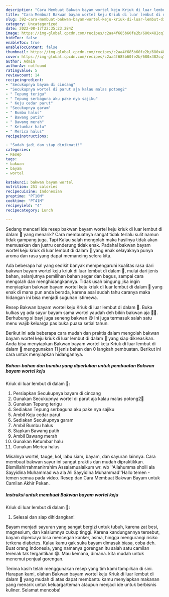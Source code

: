 ```yaml
---
description: "Cara Membuat Bakwan bayam wortel keju Kriuk di luar lembut di dalam 🤤 yang Bisa Manjain Lidah, Buat Buka Puasa Menggugah Selera"
title: "Cara Membuat Bakwan bayam wortel keju Kriuk di luar lembut di dalam 🤤 yang Bisa Manjain Lidah, Buat Buka Puasa Menggugah Selera"
slug: 392-cara-membuat-bakwan-bayam-wortel-keju-kriuk-di-luar-lembut-di-dalam-yang-bisa-manjain-lidah-buat-buka-puasa-menggugah-selera
category: Uncategorized
date: 2022-08-17T22:35:23.284Z
image: https://img-global.cpcdn.com/recipes/c2aa4f685b60fe2b/680x482cq70/bakwan-bayam-wortel-keju-kriuk-di-luar-lembut-di-dalam-foto-resep-utama.jpg
hideToc: false
enableToc: true
enableTocContent: false
thumbnail: https://img-global.cpcdn.com/recipes/c2aa4f685b60fe2b/680x482cq70/bakwan-bayam-wortel-keju-kriuk-di-luar-lembut-di-dalam-foto-resep-utama.jpg
cover: https://img-global.cpcdn.com/recipes/c2aa4f685b60fe2b/680x482cq70/bakwan-bayam-wortel-keju-kriuk-di-luar-lembut-di-dalam-foto-resep-utama.jpg
author: Admin
authorAv: notfound
ratingvalue: 5
reviewcount: 14
recipeingredient:
- "Secukupnya bayam di cincang"
- "Secukupnya wortel di parut aja kalau malas potong2"
- " Tepung terigu"
- " Tepung serbaguna aku pake nya sajiku"
- " Keju cedar parut"
- "Secukupnya garam"
- " Bumbu halus"
- " Bawang putih"
- " Bawang merah"
- " Ketumbar halu"
- " Merica halus"
recipeinstructions:

- "Sudah jadi dan siap dinikmati!"
categories:
- Resep
tags:
- bakwan
- bayam
- wortel

katakunci: bakwan bayam wortel 
nutrition: 251 calories
recipecuisine: Indonesian
preptime: "PT10M"
cooktime: "PT41M"
recipeyield: "4"
recipecategory: Lunch

---
```



Sedang mencari ide resep bakwan bayam wortel keju
kriuk di luar lembut di dalam 🤤 yang menarik? Cara membuatnya sangat tidak terlalu sulit namun tidak gampang juga. Tapi Kalau salah mengolah maka hasilnya tidak akan memuaskan dan justru cenderung tidak enak. Padahal bakwan bayam wortel keju
kriuk di luar lembut di dalam 🤤 yang enak selayaknya punya aroma dan rasa yang dapat memancing selera kita.


Ada beberapa hal yang sedikit banyak mempengaruhi kualitas rasa dari bakwan bayam wortel keju
kriuk di luar lembut di dalam 🤤, mulai dari jenis bahan, selanjutnya pemilihan bahan segar dan bagus, sampai cara mengolah dan menghidangkannya. Tidak usah bingung jika ingin menyiapkan bakwan bayam wortel keju
kriuk di luar lembut di dalam 🤤 yang enak di mana pun anda berada, karena asal sudah tahu caranya maka hidangan ini bisa menjadi suguhan istimewa.

Resep Bakwan bayam wortel keju Kriuk di luar lembut di dalam 🤤. Buka kulkas yg ada sayur bayam sama wortel yaudah deh bikin bakwan aja 🤣😬. Berhubung si bayi juga seneng bakwan 😋 Ini juga termasuk salah satu menu wajib keluarga pas buka puasa setial tahun.


Berikut ini ada beberapa cara mudah dan praktis dalam mengolah bakwan bayam wortel keju
kriuk di luar lembut di dalam 🤤 yang siap dikreasikan. Anda bisa menyiapkan Bakwan bayam wortel keju
Kriuk di luar lembut di dalam 🤤 menggunakan 11 jenis bahan dan 0 langkah pembuatan. Berikut ini cara untuk menyiapkan hidangannya.

<!--inarticleads1-->

##### Bahan-bahan dan bumbu yang diperlukan untuk pembuatan Bakwan bayam wortel keju
Kriuk di luar lembut di dalam 🤤:

1. Persiapkan Secukupnya bayam di cincang
1. Gunakan Secukupnya wortel di parut aja kalau malas potong2😬
1. Gunakan  Tepung terigu
1. Sediakan  Tepung serbaguna aku pake nya sajiku
1. Ambil  Keju cedar parut
1. Sediakan Secukupnya garam
1. Ambil  Bumbu halus
1. Siapkan  Bawang putih
1. Ambil  Bawang merah
1. Gunakan  Ketumbar halu
1. Gunakan  Merica halus


Misalnya wortel, tauge, kol, labu siam, bayam, dan sayuran lainnya. Cara membuat bakwan sayur ini sangat praktis dan mudah dipraktikkan. Bismillahirrahmanirrahim Assalamualaikum wr. wb &#39;&#39;Allahumma sholli ala Sayyidina Muhammad wa ala Ali Sayyidina Muhammad&#39;&#39;Hallo temen - temen semua pada video. Resep dan Cara Membuat Bakwan Bayam untuk Camilan Akhir Pekan. 

<!--inarticleads2-->

##### Instruksi untuk membuat Bakwan bayam wortel keju
Kriuk di luar lembut di dalam 🤤:


1. Selesai dan siap dihidangkan!

Bayam menjadi sayuran yang sangat bergizi untuk tubuh, karena zat besi, magnesium, dan kalsiumnya cukup tinggi. Karena kandungannya tersebut, bayam dipercaya bisa mencegah kanker, asma, hingga mengurangi risiko terkena diabetes. Kalau kamu gak suka bayam dimasak biasa, coba deh. Buat orang Indonesia, yang namanya gorengan itu salah satu camilan terenak tak tergantikan 😁. Mau kemana, dimana. kita mudah untuk menemui penjual gorengan. 

Terima kasih telah menggunakan resep yang tim kami tampilkan di sini. Harapan kami, olahan Bakwan bayam wortel keju
Kriuk di luar lembut di dalam 🤤 yang mudah di atas dapat membantu kamu menyiapkan makanan yang menarik untuk keluarga/teman ataupun menjadi ide untuk berbisnis kuliner. Selamat mencoba!
